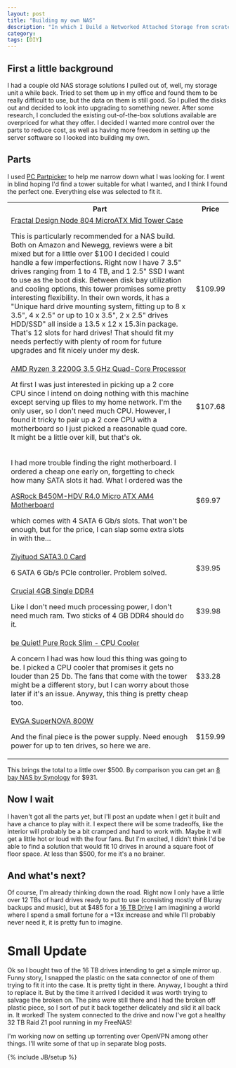 ```yaml
---
layout: post
title: "Building my own NAS"
description: "In which I Build a Networked Attached Storage from scratch"
category:
tags: [DIY]
---
```


## First a little background
I had a couple old NAS storage solutions I pulled out of, well, my storage unit a while back. Tried to set them up in my office and found them to be really difficult to use, but the data on them is still good. So I pulled the disks out and decided to look into upgrading to something newer. After some research, I concluded the existing out-of-the-box solutions available are overpriced for what they offer. I decided I wanted more control over the parts to reduce cost, as well as having more freedom in setting up the server software so I looked into building my own.

## Parts
I used [PC Partpicker](https://pcpartpicker.com) to help me narrow down what I was looking for. I went in blind hoping I'd find a tower suitable for what I wanted, and I think I found the perfect one. Everything else was selected to fit it.

<table class="table-dark">
  <tr>
    <th scope="col">Part</th>
    <th scope="col">Price</th>
  </tr>

  <tr>
    <td>
      <a href="https://pcpartpicker.com/product/yTdqqs/fractal-design-case-fdcanode804blw">Fractal Design Node 804 MicroATX Mid Tower Case</a>
      <p>This is particularly recommended for a NAS build. Both on Amazon and Newegg, reviews were a bit mixed but for a little over $100 I decided I could handle a few imperfections. Right now I have 7 3.5" drives ranging from 1 to 4 TB, and 1 2.5" SSD I want to use as the boot disk. Between disk bay utilization and cooling options, this tower promises some pretty interesting flexibility. In their own words, it has a "Unique hard drive mounting system, fitting up to 8 x 3.5", 4 x 2.5" or up to 10 x 3.5", 2 x 2.5" drives HDD/SSD" all inside a 13.5 x 12 x 15.3in package. That's 12 slots for hard drives! That should fit my needs perfectly with plenty of room for future upgrades and fit nicely under my desk.</p>
    </td>
    <td>$109.99</td>
  </tr>
  <tr>
    <td>
      <a href="https://pcpartpicker.com/product/RkJtt6/amd-ryzen-3-2200g-35ghz-quad-core-processor-yd2200c5fbbox">AMD Ryzen 3 2200G 3.5 GHz Quad-Core Processor</a>
      <p>At first I was just interested in picking up a 2 core CPU since I intend on doing nothing with this machine except serving up files to my home network. I'm the only user, so I don't need much CPU. However, I found it tricky to pair up a 2 core CPU with a motherboard so I just picked a reasonable quad core. It might be a little over kill, but that's ok.</p>
    </td>
    <td>$107.68</td>
  </tr>
  <tr>
    <td>
      <p>I had more trouble finding the right motherboard. I ordered a cheap one early on, forgetting to check how many SATA slots it had. What I ordered was the</p>
      <a href="https://pcpartpicker.com/product/RD97YJ/asrock-b450m-hdv-r40-micro-atx-am4-motherboard-b450m-hdv-r40">ASRock B450M-HDV R4.0 Micro ATX AM4 Motherboard</a>
      <p>which comes with 4 SATA 6 Gb/s slots. That won't be enough, but for the price, I can slap some extra slots in with the…</p>
    </td>
    <td>$69.97</td>
  </tr>
  <tr>
    <td>
      <a href="https://www.amazon.com/dp/B07S8CB398/">Ziyituod SATA3.0 Card</a>
      <p>6 SATA 6 Gb/s PCIe controller. Problem solved.</p>
    </td>
    <td>$39.95</td>
  </tr>
  <tr>
    <td>
      <a href="https://www.amazon.com/dp/B019FRDFU0">Crucial 4GB Single DDR4</a>
      <p>Like I don't need much processing power, I don't need much ram. Two sticks of 4 GB DDR4 should do it.</p>
    </td>
    <td>$39.98</td>
  </tr>
  <tr>
    <td>
      <a href="https://www.amazon.com/dp/B01KVNCEIG">be Quiet! Pure Rock Slim - CPU Cooler</a>
      <p>A concern I had was how loud this thing was going to be. I picked a CPU cooler that promises it gets no louder than 25 Db. The fans that come with the tower might be a different story, but I can worry about those later if it's an issue. Anyway, this thing is pretty cheap too.</p>
    </td>
    <td>$33.28</td>
  </tr>
  <tr>
    <td>
      <a href="https://www.newegg.com/evga-supernova-850-g2-220-g2-0850-xr-850w/p/N82E16817438018?Item=N82E16817438018">EVGA SuperNOVA 800W</a>
      <p>And the final piece is the power supply. Need enough power for up to ten drives, so here we are.</p>
    </td>
    <td>$159.99</td>
  </tr>
</table>


This brings the total to a little over $500. By comparison you can get an [8 bay NAS by Synology](https://www.amazon.com/Synology-Bay-Diskstation-Diskless-DS1819/dp/B07KMKDW42/) for $931.


## Now I wait
I haven't got all the parts yet, but I'll post an update when I get it built and have a chance to play with it. I expect there will be some tradeoffs, like the interior will probably be a bit cramped and hard to work with. Maybe it will get a little hot or loud with the four fans. But I'm excited, I didn't think I'd be able to find a solution that would fit 10 drives in around a square foot of floor space. At less than $500, for me it's a no brainer.

## And what's next?
Of course, I'm already thinking down the road. Right now I only have a little over 12 TBs of hard drives ready to put to use (consisting mostly of Bluray backups and music), but at $485 for a [16 TB Drive](https://www.amazon.com/Seagate-IronWolf-16TB-Internal-Drive/dp/B07SGGWYC1) I am imagining a world where I spend a small fortune for a +13x increase and while I'll probably never need it, it is pretty fun to imagine.

# Small Update
Ok so I bought two of the 16 TB drives intending to get a simple mirror up. Funny story, I snapped the plastic on the sata connector of one of them trying to fit it into the case. It is pretty tight in there. Anyway, I bought a third to replace it. But by the time it arrived I decided it was worth trying to salvage the broken on. The pins were still there and I had the broken off plastic piece, so I sort of put it back together delicately and slid it all back in. It worked! The system connected to the drive and now I've got a healthy 32 TB Raid Z1 pool running in my FreeNAS!

I'm working now on setting up torrenting over OpenVPN among other things. I'll write some of that up in separate blog posts.

{% include JB/setup %}
